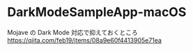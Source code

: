 # DarkModeSampleApp-macOS

Mojave の Dark Mode 対応で抑えておくところ
https://qiita.com/feb19/items/08a9e60f4413905e71ea
